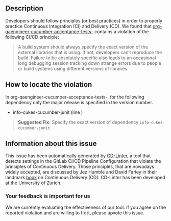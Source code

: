 
## Description
Developers should follow principles (or best practices) in order to properly practice Continuous Integration (CI) and Delivery (CD).
We found that [org-qaengineer-cucumber-acceptance-tests-](https://gitlab.com/KachalovAlexey/taf_skeleton_selenoid-master/blob/master/.gitlab-ci.yml) contains a violation of the following CI/CD principle:

> A build system should always specify the exact version of the external libraries that is using.
If not, developers can’t reproduce the build. Failure to be absolutely specific also leads to an occasional long debugging session tracking down strange errors due to people or build systems using different versions of libraries.

## How to locate the violation

In org-qaengineer-cucumber-acceptance-tests-, for the following dependency only the major release is specified in the version number.

* info-cukes-cucumber-junit (line )

> **Suggested Fix:** Specify the exact version of dependency `info-cukes-cucumber-junit`.

## Information about this issue

This issue has been automatically generated by [CD-Linter](https://gitlab.com/Jancso/configuration-analytics), a tool that detects settings in the GitLab CI/CD Pipeline Configuration that violate the principles of Continuous Delivery. Those principles, that are nowadays widely accepted, are discussed by Jez Humble and David Farley in their landmark [book](https://www.oreilly.com/library/view/continuous-delivery-reliable/9780321670250/) on Continuous Delivery (CD). CD-Linter has been developed at the University of Zurich.

### Your feedback is important for us
We are currently evaluating the effectiveness of our tool. If you agree on the reported violation and are willing to fix it, please upvote this issue.